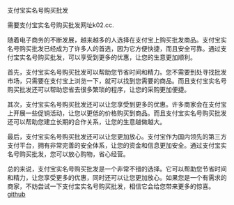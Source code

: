支付宝实名号购买批发

需要支付宝实名号购买批发网址k02.cc. 

随着电子商务的不断发展，越来越多的人选择在支付宝上购买批发商品。支付宝实名号购买批发已经成为了许多人的首选，因为它方便快捷，而且安全可靠。通过支付宝实名号购买批发，可以享受到更多的优惠，让您的生意更加顺利。

首先，支付宝实名号购买批发可以帮助您节省时间和精力。您不需要到处寻找批发市场，只需要在支付宝上浏览一下，就可以找到您需要的商品。而且支付宝实名号购买批发还可以帮助您省去很多繁琐的程序，让您的采购更加便捷。

其次，支付宝实名号购买批发还可以让您享受到更多的优惠。许多商家会在支付宝上开展一些促销活动，让您以更低的价格购买到商品。而且支付宝实名号购买批发还可以帮助您建立长期的合作关系，让您的生意越做越大。

最后，支付宝实名号购买批发还可以让您更加放心。支付宝作为国内领先的第三方支付平台，拥有非常完善的安全体系，让您的资金和信息更加安全。通过支付宝实名号购买批发，您可以放心购物，省心经营。

总的来说，支付宝实名号购买批发是一个非常不错的选择。它可以帮助您节省时间和精力，让您享受更多的优惠，同时还可以让您更加放心。如果您是一个有需求的商家，不妨尝试一下支付宝实名号购买批发，相信它会给您带来更多的惊喜。[github](https://github.com)